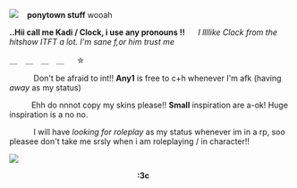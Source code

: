 ![](https://pixelbank.neocities.org/decome/kitties/40ea9b02.gif)  ︎︎ ︎︎︎ ︎︎ ︎︎**ponytown stuff** wooah

**..Hii call me Kadi / Clock, i use any pronouns !!** ︎︎ ︎︎ ︎︎ ︎︎ ︎︎︎
*I llllike Clock from the hitshow ITFT a lot. I'm sane f,or him trust me*
︎ ︎︎ ︎︎ ︎︎ ︎︎ ︎︎

＿　＿　＿　＿ ︎ ︎︎ ︎︎ ︎︎ ︎︎ ︎︎✮

︎ ︎︎ ︎︎ ︎︎ ︎︎ ︎︎︎︎ ︎︎ ︎︎ ︎︎ ︎︎ ︎︎︎ Don't be afraid to int!! **Any1** is free to c+h whenever I'm afk︎︎ (having *away* as my status)

︎ ︎︎ ︎︎︎ ︎︎ ︎︎ ︎︎ ︎︎ ︎︎︎ ︎︎ ︎︎ ︎︎︎Ehh do nnnot copy my skins please!! **Small** inspiration are a-ok! Huge inspiration is a no no.

︎ ︎︎ ︎︎ ︎︎ ︎︎ ︎︎︎︎︎ ︎︎ ︎︎ ︎︎ ︎︎ ︎︎︎ I will have *looking for roleplay* as my status whenever im in a rp, soo pleasee don't take me srsly when i am roleplaying / in character!!


![](https://i.pinimg.com/736x/5c/b3/a0/5cb3a00e3487dbfa6c0cbd8f87d39939.jpg)

 ︎︎ ︎︎ ︎︎ ︎︎ ︎︎ ︎︎︎ ︎︎ ︎︎ ︎︎ ︎︎ ︎︎︎︎ ︎︎ ︎︎ ︎︎ ︎︎︎ ︎︎ ︎︎ ︎︎ ︎︎ ︎︎ ︎︎ ︎︎ ︎︎︎ ︎︎ ︎︎ ︎︎ ︎︎ ︎︎ ︎︎ ︎︎ ︎︎ ︎︎ ︎︎
 ︎︎ ︎︎ ︎︎ ︎︎ ︎︎ ︎︎︎ ︎︎ ︎︎ ︎︎ ︎︎ ︎︎︎︎ ︎︎ ︎︎ ︎︎ ︎︎︎ ︎︎ ︎︎ ︎︎ ︎︎ ︎︎︎ ︎︎ ︎︎ ︎︎ ︎︎ ︎︎ **:3c**

︎ ︎︎ ︎︎ ︎︎ ︎︎ ︎︎︎
